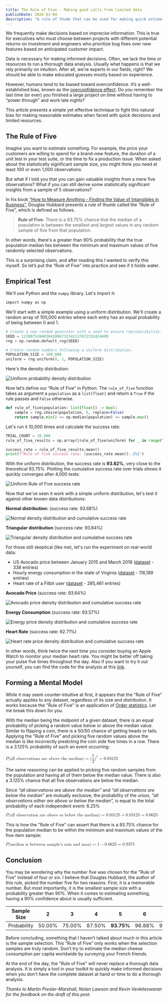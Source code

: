 ```yaml
---
title: The Rule of Five - Making good calls from limited data
publishDate: 2024-03-04
description: "A rule of thumb that can be used for making quick estimations when data is limited."
---
```


We frequently make decisions based on imprecise information. This is true for executives who must choose between projects with different potential returns on investment and engineers who prioritize bug fixes over new features based on anticipated customer impact.

Data is necessary for making informed decisions. Often, we lack the time or resources to run a thorough data analysis. Usually what happens is that we rely primarily on intuition. After all, we're experts in our fields, right? We should be able to make educated guesses mostly based on experience.

However, humans tend to be biased toward overconfidence. It’s a well-established bias, known as the [overconfidence effect](https://en.wikipedia.org/wiki/Overconfidence_effect). Do you remember the last time (or ever) you finished a large project on time without having to “power through” and work late nights?

This article presents a simple yet effective technique to fight this natural bias for making reasonable estimates when faced with quick decisions and limited resources.

## The Rule of Five

Imagine you want to estimate something. For example, the price your customers are willing to spend for a brand-new feature, the duration of a unit test in your test suite, or the time to fix a production issue. When asked about the statistically significant sample size, you might think you need at least 100 or even 1,000 observations.

But what if I told you that you can gain valuable insights from a mere five observations? What if you can still derive some statistically significant insights from a sample of 5 observations?

In his book [“How to Measure Anything - Finding the Value of Intangibles in Business”](https://hubbardresearch.com/publications/how-to-measure-anything-book/), Douglas Hubbard presents a rule of thumb called the “Rule of Five”, which is defined as follows.

> **Rule of Five:** There is a 93.75% chance that the median of a population is between the smallest and largest values in any random sample of five from that population.

In other words, there's a greater than 90% probability that the true population median lies between the minimum and maximum values of five randomly selected observations.

This is a surprising claim, and after reading this I wanted to verify this myself. So let’s put the “Rule of Five” into practice and see if it holds water.

## Empirical Test

We'll use Python and the `numpy` library. Let's import it:

```bash
import numpy as np
```

We'll start with a simple example using a uniform distribution. We'll create a random array of 100,000 entries where each entry has an equal probability of being between 0 and 1.

```py
# Create a new random generator with a seed to ensure reproducibility.
SEED = 122807528403841006732342137672332424409
rng = np.random.default_rng(SEED)

# Create random numbers following a uniform distribution.
POPULATION_SIZE = 100_000
uniform = rng.uniform(0, 1, POPULATION_SIZE)
```

Here's the density distribution:

![Uniform probability density distribution](./uniform_density.png)

Now let’s define our “Rule of Five” in Python. The `rule_of_five` function takes as argument a `population` as a `list[float]` and return a `True` if the rule passes and `False` otherwise.

```py
def rule_of_five(population: list[float]) -> bool:
    sample = rng.choice(population, 5, replace=False)
    return sample.min() <= np.median(population) <= sample.max()
```

Let's run it 10,000 times and calculate the success rate:

```py
TRIAL_COUNT = 10_000
rule_of_five_results = np.array([rule_of_five(uniform) for _ in range(TRIAL_COUNT)])

success_rate = rule_of_five_results.mean()
print(f"Rule of five success rate: {success_rate.mean():.2%}")
```

With the uniform distribution, the success rate is **93.82%**, very close to the theoretical 93.75%. Plotting the cumulative success rate over trials shows it quickly converges after 4,000 tests:

![Uniform Rule of Five success rate](./uniform_success-rate.png)

Now that we've seen it work with a simple uniform distribution, let's test it against other known data distributions:

**Normal distribution:** (success rate: 93.68%)

![Normal density distribution and cumulative success rate](./normal.png)

**Triangular distribution** (success rate: 93.64%)

![Triangular density distribution and cumulative success rate](./triangular.png)

For those still skeptical (like me), let's run the experiment on real-world data:

- US Avocado price between January 2015 and March 2018 ([dataset](https://www.kaggle.com/datasets/neuromusic/avocado-prices) - 338 entries)
- Hourly energy consumption in the state of Virginia ([dataset](https://www.kaggle.com/datasets/robikscube/hourly-energy-consumption) - 116,189 entries)
- Heart rate of a Fitbit user ([dataset](https://www.kaggle.com/datasets/arashnic/fitbit) - 285,461 entries)

**Avocado Price** (success rate: 93.64%)

![Avocado price density distribution and cumulative success rate](./avocado.png)

**Energy Consumption** (success rate: 93.57%)

![Energy price density distribution and cumulative success rate](./energy.png)

**Heart Rate** (success rate: 92.71%)

![Heart rate price density distribution and cumulative success rate](./heart-rate.png)

In other words, think twice the next time you consider buying an Apple Watch to monitor your median heart rate. You might be better off taking your pulse five times throughout the day. Also if you want to try it out yourself, you can find the code for the analysis at this [link](https://github.com/pmdartus/rule-of-five).

## Forming a Mental Model

While it may seem counter-intuitive at first, it appears that the "Rule of Five" actually applies to any dataset, regardless of its size and distribution. It works because the "Rule of Five" is an application of [Order statistics](https://en.wikipedia.org/wiki/Order_statistic). Let me break this down for you.

With the median being the midpoint of a given dataset, there is an equal probability of picking a random value below or above the median value. Similar to flipping a coin, there is a 50/50 chance of getting heads or tails. Applying the "Rule of Five" and picking five random values above the median is like incorrectly predicting the coin side five times in a row. There is a 3.125% probability of such an event occurring:

<!-- Converted using: https://temml.org/ -->
<!-- P(\text{all observations are above the median}) = (\dfrac{1}{2})^5 = 0.03125 -->
<div class="card-alt overflow-wrapper">
  <math>
    <mrow>
      <mi>P</mi>
      <mo form="prefix" stretchy="false">(</mo>
      <mtext>all observations are above the median</mtext>
      <mo form="postfix" stretchy="false">)</mo>
      <mo>=</mo>
      <mo form="prefix" stretchy="false">(</mo>
      <mstyle displaystyle="true" scriptlevel="0">
        <mfrac>
          <mn>1</mn>
          <mn>2</mn>
        </mfrac>
      </mstyle>
      <msup>
        <mo form="postfix" stretchy="false">)</mo>
        <mn>5</mn>
      </msup>
      <mo>=</mo>
      <mn>0.03125</mn>
    </mrow>
  </math>
</div>

The same reasoning can be applied to picking five random samples from the population and having all of them below the median value. There is also a 3.125% chance that all five observations are below the median.

Since _“all observations are *above* the median”_ and _“all observations are *below* the median”_ are mutually exclusive, the probability of the union, _“all observations either are *above or below* the median”,_ is equal to the total probability of each independent event: 6.25%

<!-- P(\text{all observation are above or below the median}) = 0.03125 + 0.03125 = 0.0625 -->
<div class="card-alt overflow-wrapper">
  <math>
    <mrow>
      <mi>P</mi>
      <mo form="prefix" stretchy="false">(</mo>
      <mtext>all observation are above or below the median</mtext>
      <mo form="postfix" stretchy="false">)</mo>
      <mo>=</mo>
      <mn>0.03125</mn>
      <mo>+</mo>
      <mn>0.03125</mn>
      <mo>=</mo>
      <mn>0.0625</mn>
    </mrow>
  </math>
</div>

This is how the "Rule of Five" can assert that there is a 93.75% chance for the population median to be within the minimum and maximum values of the five-item sample:

<!-- P(\text{median is between sample's min and max}) = 1 - 0.0625 = 0.9375 -->
<div class="card-alt overflow-wrapper">
  <math>
    <mrow>
      <mi>P</mi>
      <mo form="prefix" stretchy="false">(</mo>
      <mtext>median is between sample’s min and max</mtext>
      <mo form="postfix" stretchy="false">)</mo>
      <mo>=</mo>
      <mn>1</mn>
      <mo>−</mo>
      <mn>0.0625</mn>
      <mo>=</mo>
      <mn>0.9375</mn>
    </mrow>
  </math>
</div>

## Conclusion

You may be wondering why the number five was chosen for the "Rule of Five" instead of four or six. I believe that Douglas Hubbard, the author of this rule, picked the number five for two reasons. First, it is a memorable number. But most importantly, it is the smallest sample size with a probability greater than 90%. When it comes to estimating something, having a 90% confidence about is usually sufficient.

<div class="overflow-wrapper">

| Sample Size |   2    |   3    |   4    |   **5**    |   6    |   7    |   8    |
| :---------: | :----: | :----: | :----: | :--------: | :----: | :----: | :----: |
| Probability | 50.00% | 75.00% | 87.50% | **93.75%** | 96.88% | 98.44% | 99.22% |

</div>

Before concluding, something that I haven’t talked about much in this article is the sample selection. This “Rule of Five” only works when the selection samples are truly random. Don’t try to estimate the median cheese consumption per capita worldwide by surveying your French friends.

At the end of the day, the "Rule of Five" will never replace a thorough data analysis. It is simply a tool in your toolkit to quickly make informed decisions when you don't have the complete dataset at hand or time to do a thorough analysis.

_Thanks to Martin Presler-Marshall, Nolan Lawson and Kevin Venkiteswaran for the feedback on the draft of this post._
